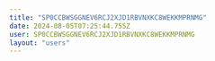 ```yaml
---
title: "SP0CCBWSGGNEV6RCJ2XJD1RBVNXKC8WEKKMPRNMG"
date: 2024-08-05T07:25:44.755Z
user: SP0CCBWSGGNEV6RCJ2XJD1RBVNXKC8WEKKMPRNMG
layout: "users"
---
```

    